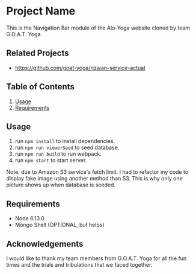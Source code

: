 # Project Name

This is the Navigation Bar module of the Alo-Yoga website cloned by team G.O.A.T. Yoga.

## Related Projects

- https://github.com/goat-yoga/rizwan-service-actual

## Table of Contents

1. [Usage](#Usage)
2. [Requirements](#requirements)

## Usage

1. run `npm install` to install dependencies.
2. run `npm run viewerSeed` to seed database.
3. run `npm run build` to run webpack.
4. run `npm start` to start server.

Note: due to Amazon S3 service's fetch limit. I had to refactor my code to display fake image using another method than S3. This is why only one picture shows up when database is seeded.

## Requirements

- Node 6.13.0
- Mongo Shell (OPTIONAL, but helps)

## Acknowledgements

I would like to thank my team members from G.O.A.T. Yoga for all the fun times and the trials and tribulations that we faced together.
